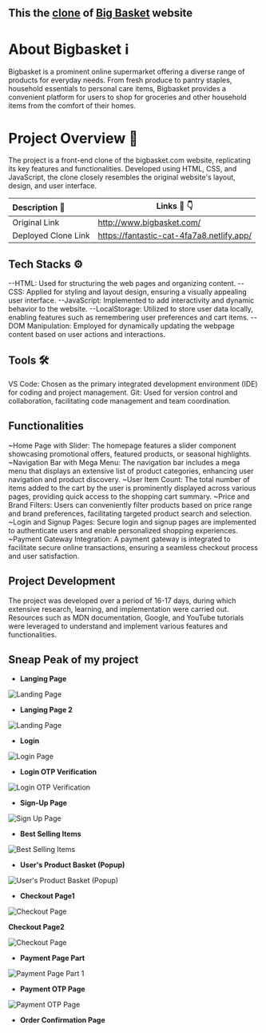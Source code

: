 ## This the [clone](https://fantastic-cat-4fa7a8.netlify.app/) of [Big Basket](http://www.bigbasket.com) website
# About Bigbasket ℹ️

Bigbasket is a prominent online supermarket offering a diverse range of products for everyday needs. From fresh produce to pantry staples, household essentials to personal care items, Bigbasket provides a convenient platform for users to shop for groceries and other household items from the comfort of their homes.

# Project Overview 👀

The project is a front-end clone of the bigbasket.com website, replicating its key features and functionalities. Developed using HTML, CSS, and JavaScript, the clone closely resembles the original website's layout, design, and user interface.

| Description 📝        | Links 🔗 👇                                          |
| :------------------ | ---------------------------------------------- |
| Original Link       | http://www.bigbasket.com/                      |
| Deployed Clone Link | https://fantastic-cat-4fa7a8.netlify.app/ | 
 
 ## Tech Stacks ⚙️

--HTML: Used for structuring the web pages and organizing content.
--CSS: Applied for styling and layout design, ensuring a visually appealing user interface.
--JavaScript: Implemented to add interactivity and dynamic behavior to the website.
--LocalStorage: Utilized to store user data locally, enabling features such as remembering user preferences and cart items.
--DOM Manipulation: Employed for dynamically updating the webpage content based on user actions and interactions.


## Tools 🛠️

VS Code: Chosen as the primary integrated development environment (IDE) for coding and project management.
Git: Used for version control and collaboration, facilitating code management and team coordination.


## Functionalities 
~Home Page with Slider: The homepage features a slider component showcasing promotional offers, featured products, or seasonal highlights.
~Navigation Bar with Mega Menu: The navigation bar includes a mega menu that displays an extensive list of product categories, enhancing user navigation and product discovery.
~User Item Count: The total number of items added to the cart by the user is prominently displayed across various pages, providing quick access to the shopping cart summary.
~Price and Brand Filters: Users can conveniently filter products based on price range and brand preferences, facilitating targeted product search and selection.
~Login and Signup Pages: Secure login and signup pages are implemented to authenticate users and enable personalized shopping experiences.
~Payment Gateway Integration: A payment gateway is integrated to facilitate secure online transactions, ensuring a seamless checkout process and user satisfaction.

## Project Development
The project was developed over a period of 16-17 days, during which extensive research, learning, and implementation were carried out. Resources such as MDN documentation, Google, and YouTube tutorials were leveraged to understand and implement various features and functionalities.

## Sneap Peak of my project
- **Langing Page**

![Landing Page](./Readme%20images/Screenshot%20(128).png)

- **Langing Page 2**

![Landing Page](./Readme%20images/Screenshot%20(132).png)

- **Login**

![Login Page](./Readme%20images/Screenshot%20(129).png)

- **Login OTP Verification**

![Login OTP Verification](./Readme%20images/Screenshot%20(130).png)

- **Sign-Up Page**

![Sign Up Page](./Readme%20images/Screenshot%20(131).png)

- **Best Selling Items**

![Best Selling Items](./Readme%20images/Screenshot%20(133).png)

- **User's Product Basket (Popup)**

![User's Product Basket (Popup)](./Readme%20images/Screenshot%20(133).png)

- **Checkout Page1**

![Checkout Page](./Readme%20images/Screenshot%20(138).png)

**Checkout Page2**

![Checkout Page](./Readme%20images/Screenshot%20(139).png)

- **Payment Page Part**

![Payment Page Part 1](./Readme%20images/Screenshot%20(140).png)


- **Payment OTP Page**

![Payment OTP Page](./Readme%20images/Screenshot%20(140).png)

- **Order Confirmation Page**



